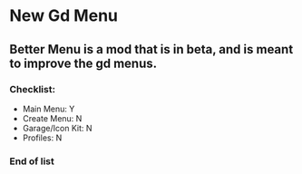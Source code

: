 # New Gd Menu

## Better Menu is a mod that is in beta, and is meant to improve the gd menus.

### Checklist:
* Main Menu: Y
* Create Menu: N
* Garage/Icon Kit: N
* Profiles: N
### End of list
